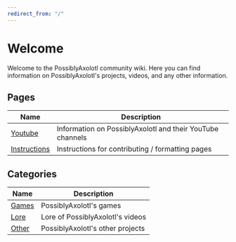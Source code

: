 ```yaml
---
redirect_from: "/"
---
```


# Welcome

Welcome to the PossiblyAxolotl community wiki. Here you can find information on PossiblyAxolotl's projects, videos, and any other information.

## Pages

|Name|Description|
|----|-----------|
|[Youtube](/youtube)|Information on PossiblyAxolotl and their YouTube channels|
|[Instructions](/formatting_instructions)|Instructions for contributing / formatting pages|

## Categories

|Name|Description|
|----|-----------|
|[Games](/games)|PossiblyAxolotl's games|
|[Lore](/lore)|Lore of PossiblyAxolotl's videos|
|[Other](/other)|PossiblyAxolotl's other projects|
